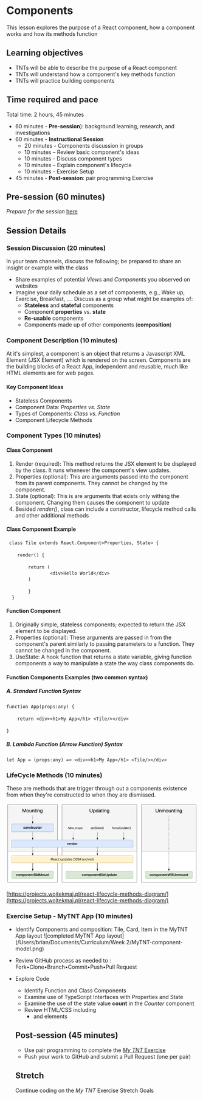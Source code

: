 # Components

This lesson explores the purpose of a React component, how a component works and how its methods function

## Learning objectives

* TNTs will be able to describe the purpose of a React component
* TNTs will understand how a component's key methods function
* TNTs will practice building components

## Time required and pace

Total time: 2 hours, 45 minutes

- 60 minutes - **Pre-session**): background learning, research, and investigations
- 60 minutes - **Instructional Session**
  - 20 minutes - Components discussion in groups
  - 10 minutes – Review basic component's ideas
  - 10 minutes - Discuss component types
  - 10 minutes – Explain component's lifecycle
  - 10 minutes - Exercise Setup
- 45 minutes - **Post-session**: pair programming Exercise

## Pre-session (60 minutes)

*Prepare for the session* [here](../../../wiki/[ENG2.1]-Components)

## Session Details

### Session Discussion (20 minutes)

In your team channels, discuss the following; be prepared to share an insight or example with the class

- Share examples of potential *Views* and *Components* you observed on websites
- Imagine your daily schedule as a set of components, e.g., Wake up, Exercise, Breakfast, .... Discuss as a group what might be examples of:
  -  **Stateless** and **stateful** components
  - Component **properties** vs. **state**
  - **Re-usable** components
  - Components made up of other components (**composition**)

### Component Description (10 minutes)

 At it's simplest, a component is an object that returns a Javascript XML Element (JSX Element) which is rendered on the screen. Components are the building blocks of a React App, independent and reusable, much like HTML elements are for web pages.

#### Key Component Ideas

- Stateless Components
- Component Data: *Properties vs. State*
- Types of Components: *Class vs. Function*
- Component Lifecycle Methods

### Component Types (10 minutes)

#### Class Component

1. Render (required): This method returns the JSX element to be displayed by the class. It runs whenever the component's view updates.
2. Properties (optional): This are arguments passed into the component from its parent components. They cannot be changed by the component.
3. State (optional): This is are arguments that exists only withing the component. Changing them causes the component to update
4. Besided *render()*, class can include a constructor, lifecycle method calls and other additional methods

#### Class Component Example

     class Tile extends React.Component<Properties, State> {
     
        render() {
    
            return (
             		<div>Hello World</div>
            )
    
        	}
      }

#### Function Component

1. Originally simple, stateless components; expected to return the JSX element to be displayed.
2. Properties (optional): These arguments are passed in from the component's parent similarly to passing parameters to a function. They cannot be changed in the component.
3. UseState: A hook function that returns a state variable, giving function components a way to manipulate a state the way class components do.

#### Function Components Examples (two common syntax)

##### A. Standard Function Syntax

    function App(props:any) {
    
        return <div><h1>My App</h1> <Tile/></div>
    
    }

##### B. Lambda Function (Arrow Function) Syntax

    let App = (props:any) => <div><h1>My App</h1> <Tile/></div>

### LifeCycle Methods (10 minutes)

These are methods that are trigger through out a components existence from when they're constructed to when they are dismissed. 

![LifeCycleDiagram](./Lifecycle-methods.png)

[https://projects.wojtekmaj.pl/react-lifecycle-methods-diagram/](https://projects.wojtekmaj.pl/react-lifecycle-methods-diagram/)

### Exercise Setup - MyTNT App (10 minutes)

- Identify Components and composition: Tile, Card, Item in the MyTNT App layout  ![completed MyTNT App layout](/Users/brian/Documents/Curriculum/Week 2/MyTNT-component-model.png)

- Review GitHub process as needed to : Fork•Clone•Branch•Commit•Push•Pull Request 
- Explore Code
  - Identify Function and Class Components
  - Examine use of TypeScript Interfaces with Properties and State
  - Examine the use of the state value **count** in the *Counter* component
  - Review HTML/CSS including <ul><li> and <a> elements



## Post-session (45 minutes)

- Use pair programming to complete the [*My TNT* Exercise](https://github.com/tnt-summer-academy/Exercises/tree/main/Week_2/ENG2.1-myTNT)
- Push your work to GitHub and submit a Pull Request (one per pair)

## Stretch

Continue coding on the *My TNT* Exercise Stretch Goals

